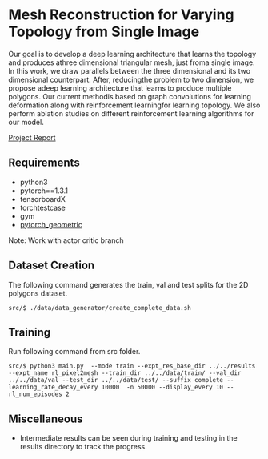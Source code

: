 # Mesh Reconstruction for Varying Topology from Single Image

Our goal is to develop a deep learning architecture that learns the topology and produces athree  dimensional  triangular  mesh,  just  froma  single  image.   In  this  work,  we  draw  parallels  between  the  three  dimensional  and  its two dimensional counterpart.  After, reducingthe problem to two dimension,  we propose adeep  learning  architecture  that  learns  to  produce multiple polygons.  Our current methodis based on graph convolutions for learning deformation  along  with  reinforcement  learningfor learning topology.  We also perform ablation studies on different reinforcement learning algorithms for our model.

[Project Report](docs/report.pdf)


## Requirements
* python3
* pytorch==1.3.1
* tensorboardX
* torchtestcase
* gym
* [pytorch_geometric](https://github.com/rusty1s/pytorch_geometric)


Note: Work with actor critic branch

## Dataset Creation
The following command generates the train, val and test splits for the 2D polygons dataset.
```
src/$ ./data/data_generator/create_complete_data.sh
```

## Training
Run following command from src folder.

```
src/$ python3 main.py  --mode train --expt_res_base_dir ../../results --expt_name rl_pixel2mesh --train_dir ../../data/train/ --val_dir ../../data/val --test_dir ../../data/test/ --suffix complete --learning_rate_decay_every 10000  -n 50000 --display_every 10 --rl_num_episodes 2
```

<!-- ## Testing
```
src/$ python3 main.py  --mode eval --expt_res_base_dir ../../results --expt_name rl_pixel2mesh --train_dir ../../data/train --val_dir ../../data/val --test_dir ../../data/test --suffix complete --display_every 10
```
 -->
## Miscellaneous
* Intermediate results can be seen during training and testing in the results directory to track the progress.